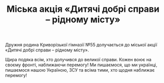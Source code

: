 ﻿---
title: Міська акція «Дитячі добрі справи – рідному місту»
---

Дружня родина Криворізької гімназії №55 долучається до міської акції «Дитячі добрі справи – рідному місту».

Щира подяка всім, хто долучився до великої справи. Кожен воює на своєму фронті, наближаючи перемогу! Ми пишаємося, що ми українці, пишаємося нашою Україною, ЗСУ та всіма тими, хто щодня наближає перемогу!

<youtube id="H6gz7LGXeAs" />
